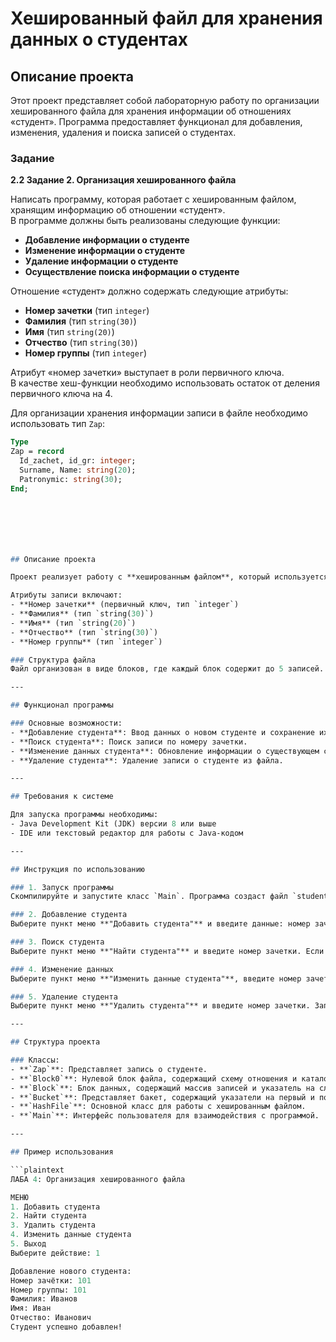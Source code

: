 # Хешированный файл для хранения данных о студентах

## Описание проекта

Этот проект представляет собой лабораторную работу по организации хешированного файла для хранения информации об отношениях «студент». Программа предоставляет функционал для добавления, изменения, удаления и поиска записей о студентах. 

### Задание

**2.2 Задание 2. Организация хешированного файла**

Написать программу, которая работает с хешированным файлом, хранящим информацию об отношении «студент».  
В программе должны быть реализованы следующие функции:  
- **Добавление информации о студенте**  
- **Изменение информации о студенте**  
- **Удаление информации о студенте**  
- **Осуществление поиска информации о студенте**  

Отношение «студент» должно содержать следующие атрибуты:  
- **Номер зачетки** (тип `integer`)  
- **Фамилия** (тип `string(30)`)  
- **Имя** (тип `string(20)`)  
- **Отчество** (тип `string(30)`)  
- **Номер группы** (тип `integer`)  

Атрибут «номер зачетки» выступает в роли первичного ключа.  
В качестве хеш-функции необходимо использовать остаток от деления первичного ключа на 4.

Для организации хранения информации записи в файле необходимо использовать тип `Zap`:  
```pascal
Type  
Zap = record  
  Id_zachet, id_gr: integer;  
  Surname, Name: string(20);  
  Patronymic: string(30);  
End;







## Описание проекта

Проект реализует работу с **хешированным файлом**, который используется для хранения информации об отношениях «студент». Программа предоставляет функционал для добавления, изменения, удаления и поиска записей о студентах. 

Атрибуты записи включают:
- **Номер зачетки** (первичный ключ, тип `integer`)
- **Фамилия** (тип `string(30)`)
- **Имя** (тип `string(20)`)
- **Отчество** (тип `string(30)`)
- **Номер группы** (тип `integer`)

### Структура файла
Файл организован в виде блоков, где каждый блок содержит до 5 записей. Для распределения записей по блокам используется хеш-функция: остаток от деления номера зачетки на 4.

---

## Функционал программы

### Основные возможности:
- **Добавление студента**: Ввод данных о новом студенте и сохранение их в файл.
- **Поиск студента**: Поиск записи по номеру зачетки.
- **Изменение данных студента**: Обновление информации о существующем студенте.
- **Удаление студента**: Удаление записи о студенте из файла.

---

## Требования к системе

Для запуска программы необходимы:
- Java Development Kit (JDK) версии 8 или выше
- IDE или текстовый редактор для работы с Java-кодом

---

## Инструкция по использованию

### 1. Запуск программы
Скомпилируйте и запустите класс `Main`. Программа создаст файл `students.dat`, если он отсутствует, и предоставит интерактивное меню для работы с данными.

### 2. Добавление студента
Выберите пункт меню **"Добавить студента"** и введите данные: номер зачетки, фамилию, имя, отчество и номер группы. Номер зачетки должен быть уникальным.

### 3. Поиск студента
Выберите пункт меню **"Найти студента"** и введите номер зачетки. Если запись найдена, программа выведет информацию о студенте.

### 4. Изменение данных
Выберите пункт меню **"Изменить данные студента"**, введите номер зачетки и новые данные. Программа обновит запись.

### 5. Удаление студента
Выберите пункт меню **"Удалить студента"** и введите номер зачетки. Запись будет удалена из файла.

---

## Структура проекта

### Классы:
- **`Zap`**: Представляет запись о студенте.
- **`Block0`**: Нулевой блок файла, содержащий схему отношения и каталог бакетов.
- **`Block`**: Блок данных, содержащий массив записей и указатель на следующий блок.
- **`Bucket`**: Представляет бакет, содержащий указатели на первый и последний блоки.
- **`HashFile`**: Основной класс для работы с хешированным файлом.
- **`Main`**: Интерфейс пользователя для взаимодействия с программой.

---

## Пример использования

```plaintext
ЛАБА 4: Организация хешированного файла

МЕНЮ
1. Добавить студента
2. Найти студента
3. Удалить студента
4. Изменить данные студента
5. Выход
Выберите действие: 1

Добавление нового студента:
Номер зачётки: 101
Номер группы: 101
Фамилия: Иванов
Имя: Иван
Отчество: Иванович
Студент успешно добавлен!
